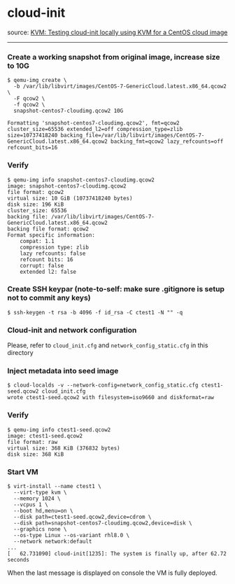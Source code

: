 # cloud-init

source: [KVM: Testing cloud-init locally using KVM for a CentOS cloud image](https://fabianlee.org/2020/03/14/kvm-testing-cloud-init-locally-using-kvm-for-a-centos-cloud-image/)

----

### Create a working snapshot from original image, increase size to 10G
```
$ qemu-img create \
  -b /var/lib/libvirt/images/CentOS-7-GenericCloud.latest.x86_64.qcow2 \
  -F qcow2 \
  -f qcow2 \
  snapshot-centos7-cloudimg.qcow2 10G

Formatting 'snapshot-centos7-cloudimg.qcow2', fmt=qcow2 cluster_size=65536 extended_l2=off compression_type=zlib size=10737418240 backing_file=/var/lib/libvirt/images/CentOS-7-GenericCloud.latest.x86_64.qcow2 backing_fmt=qcow2 lazy_refcounts=off refcount_bits=16
```

### Verify
```
$ qemu-img info snapshot-centos7-cloudimg.qcow2
image: snapshot-centos7-cloudimg.qcow2
file format: qcow2
virtual size: 10 GiB (10737418240 bytes)
disk size: 196 KiB
cluster_size: 65536
backing file: /var/lib/libvirt/images/CentOS-7-GenericCloud.latest.x86_64.qcow2
backing file format: qcow2
Format specific information:
    compat: 1.1
    compression type: zlib
    lazy refcounts: false
    refcount bits: 16
    corrupt: false
    extended l2: false
```

### Create SSH keypar (note-to-self: make sure .gitignore is setup not to commit any keys)
```
$ ssh-keygen -t rsa -b 4096 -f id_rsa -C ctest1 -N "" -q
```

### Cloud-init and network configuration
Please, refer to `cloud_init.cfg` and `network_config_static.cfg` in this directory

### Inject metadata into seed image
```
$ cloud-localds -v --network-config=network_config_static.cfg ctest1-seed.qcow2 cloud_init.cfg
wrote ctest1-seed.qcow2 with filesystem=iso9660 and diskformat=raw
```

### Verify
```
$ qemu-img info ctest1-seed.qcow2
image: ctest1-seed.qcow2
file format: raw
virtual size: 368 KiB (376832 bytes)
disk size: 368 KiB
```

### Start VM
```
$ virt-install --name ctest1 \
  --virt-type kvm \
  --memory 1024 \
  --vcpus 1 \
  --boot hd,menu=on \
  --disk path=ctest1-seed.qcow2,device=cdrom \
  --disk path=snapshot-centos7-cloudimg.qcow2,device=disk \
  --graphics none \
  --os-type Linux --os-variant rhl8.0 \
  --network network:default
...
[   62.731090] cloud-init[1235]: The system is finally up, after 62.72 seconds
```

When the last message is displayed on console the VM is fully deployed.

